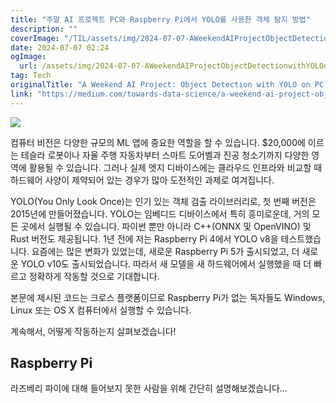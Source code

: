 ```yaml
---
title: "주말 AI 프로젝트 PC와 Raspberry Pi에서 YOLO를 사용한 객체 탐지 방법"
description: ""
coverImage: "/TIL/assets/img/2024-07-07-AWeekendAIProjectObjectDetectionwithYOLOonPCandRaspberryPi_0.png"
date: 2024-07-07 02:24
ogImage:
  url: /assets/img/2024-07-07-AWeekendAIProjectObjectDetectionwithYOLOonPCandRaspberryPi_0.png
tag: Tech
originalTitle: "A Weekend AI Project: Object Detection with YOLO on PC and Raspberry Pi"
link: "https://medium.com/towards-data-science/a-weekend-ai-project-object-detection-with-yolo-on-pc-and-raspberry-pi-0653e01032c1"
---
```


<img src="/TIL/assets/img/2024-07-07-AWeekendAIProjectObjectDetectionwithYOLOonPCandRaspberryPi_0.png" />

컴퓨터 비전은 다양한 규모의 ML 앱에 중요한 역할을 할 수 있습니다. $20,000에 이르는 테슬라 로봇이나 자율 주행 자동차부터 스마트 도어벨과 진공 청소기까지 다양한 영역에 활용될 수 있습니다. 그러나 실제 엣지 디바이스에는 클라우드 인프라와 비교할 때 하드웨어 사양이 제약되어 있는 경우가 많아 도전적인 과제로 여겨집니다.

YOLO(You Only Look Once)는 인기 있는 객체 검출 라이브러리로, 첫 번째 버전은 2015년에 만들어졌습니다. YOLO는 임베디드 디바이스에서 특히 흥미로운데, 거의 모든 곳에서 실행될 수 있습니다. 파이썬 뿐만 아니라 C++(ONNX 및 OpenVINO) 및 Rust 버전도 제공됩니다. 1년 전에 저는 Raspberry Pi 4에서 YOLO v8을 테스트했습니다. 요즘에는 많은 변화가 있었는데, 새로운 Raspberry Pi 5가 출시되었고, 더 새로운 YOLO v10도 출시되었습니다. 따라서 새 모델을 새 하드웨어에서 실행했을 때 더 빠르고 정확하게 작동할 것으로 기대합니다.

본문에 제시된 코드는 크로스 플랫폼이므로 Raspberry Pi가 없는 독자들도 Windows, Linux 또는 OS X 컴퓨터에서 실행할 수 있습니다.

<div class="content-ad"></div>

계속해서, 어떻게 작동하는지 살펴보겠습니다!

## Raspberry Pi

라즈베리 파이에 대해 들어보지 못한 사람을 위해 간단히 설명해보겠습니다...
